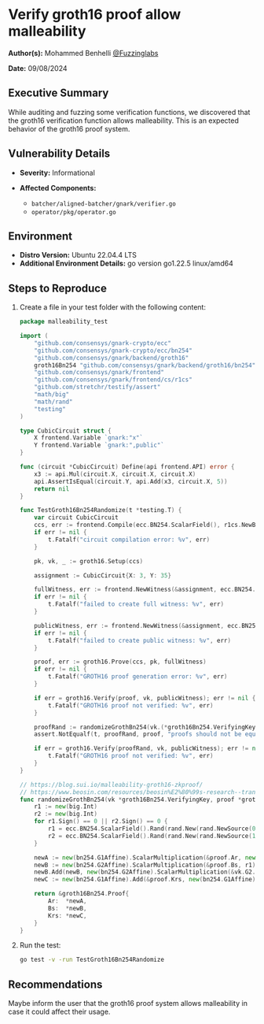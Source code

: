 # Verify groth16 proof allow malleability

**Author(s):** Mohammed Benhelli [@Fuzzinglabs](https://github.com/FuzzingLabs/)

**Date:** 09/08/2024

## **Executive Summary**

While auditing and fuzzing some verification functions, we discovered that the groth16 verification function allows
malleability. This is an expected behavior of the groth16 proof system.

## Vulnerability Details

- **Severity:** Informational

- **Affected Components:** 
  - `batcher/aligned-batcher/gnark/verifier.go`
  - `operator/pkg/operator.go`

## Environment

- **Distro Version:** Ubuntu 22.04.4 LTS
- **Additional Environment Details:** go version go1.22.5 linux/amd64

## Steps to Reproduce

1. Create a file in your test folder with the following content:
    ```go
    package malleability_test
    
    import (
        "github.com/consensys/gnark-crypto/ecc"
        "github.com/consensys/gnark-crypto/ecc/bn254"
        "github.com/consensys/gnark/backend/groth16"
        groth16Bn254 "github.com/consensys/gnark/backend/groth16/bn254"
        "github.com/consensys/gnark/frontend"
        "github.com/consensys/gnark/frontend/cs/r1cs"
        "github.com/stretchr/testify/assert"
        "math/big"
        "math/rand"
        "testing"
    )
    
    type CubicCircuit struct {
        X frontend.Variable `gnark:"x"`
        Y frontend.Variable `gnark:",public"`
    }
    
    func (circuit *CubicCircuit) Define(api frontend.API) error {
        x3 := api.Mul(circuit.X, circuit.X, circuit.X)
        api.AssertIsEqual(circuit.Y, api.Add(x3, circuit.X, 5))
        return nil
    }
    
    func TestGroth16Bn254Randomize(t *testing.T) {
        var circuit CubicCircuit
        ccs, err := frontend.Compile(ecc.BN254.ScalarField(), r1cs.NewBuilder, &circuit)
        if err != nil {
            t.Fatalf("circuit compilation error: %v", err)
        }
    
        pk, vk, _ := groth16.Setup(ccs)
    
        assignment := CubicCircuit{X: 3, Y: 35}
    
        fullWitness, err := frontend.NewWitness(&assignment, ecc.BN254.ScalarField())
        if err != nil {
            t.Fatalf("failed to create full witness: %v", err)
        }
    
        publicWitness, err := frontend.NewWitness(&assignment, ecc.BN254.ScalarField(), frontend.PublicOnly())
        if err != nil {
            t.Fatalf("failed to create public witness: %v", err)
        }
    
        proof, err := groth16.Prove(ccs, pk, fullWitness)
        if err != nil {
            t.Fatalf("GROTH16 proof generation error: %v", err)
        }
    
        if err = groth16.Verify(proof, vk, publicWitness); err != nil {
            t.Fatalf("GROTH16 proof not verified: %v", err)
        }
    
        proofRand := randomizeGrothBn254(vk.(*groth16Bn254.VerifyingKey), proof.(*groth16Bn254.Proof))
        assert.NotEqualf(t, proofRand, proof, "proofs should not be equal")
    
        if err = groth16.Verify(proofRand, vk, publicWitness); err != nil {
            t.Fatalf("GROTH16 proof not verified: %v", err)
        }
    }
    
    // https://blog.sui.io/malleability-groth16-zkproof/
    // https://www.beosin.com/resources/beosin%E2%80%99s-research--transaction-malleability-attack-of-groth
    func randomizeGrothBn254(vk *groth16Bn254.VerifyingKey, proof *groth16Bn254.Proof) *groth16Bn254.Proof {
        r1 := new(big.Int)
        r2 := new(big.Int)
        for r1.Sign() == 0 || r2.Sign() == 0 {
            r1 = ecc.BN254.ScalarField().Rand(rand.New(rand.NewSource(0)), ecc.BN254.ScalarField())
            r2 = ecc.BN254.ScalarField().Rand(rand.New(rand.NewSource(1)), ecc.BN254.ScalarField())
        }
    
        newA := new(bn254.G1Affine).ScalarMultiplication(&proof.Ar, new(big.Int).ModInverse(r1, ecc.BN254.ScalarField()))
        newB := new(bn254.G2Affine).ScalarMultiplication(&proof.Bs, r1)
        newB.Add(newB, new(bn254.G2Affine).ScalarMultiplication(&vk.G2.Delta, new(big.Int).Mul(r1, r2)))
        newC := new(bn254.G1Affine).Add(&proof.Krs, new(bn254.G1Affine).ScalarMultiplication(&proof.Ar, r2))
    
        return &groth16Bn254.Proof{
            Ar:  *newA,
            Bs:  *newB,
            Krs: *newC,
        }
    }
    ```
2. Run the test:
    ```sh
    go test -v -run TestGroth16Bn254Randomize
    ```

## Recommendations

Maybe inform the user that the groth16 proof system allows malleability in case it could affect their usage.
